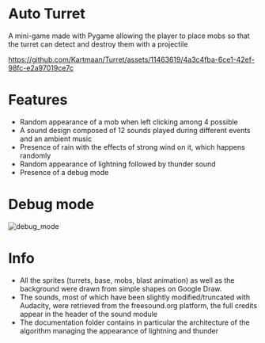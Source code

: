 # Auto Turret
A mini-game made with Pygame allowing the player to place mobs so that the turret can detect and 
destroy them with a projectile

https://github.com/Kartmaan/Turret/assets/11463619/4a3c4fba-6ce1-42ef-98fc-e2a97019ce7c

# Features
- Random appearance of a mob when left clicking among 4 possible
- A sound design composed of 12 sounds played during different events and an ambient music
- Presence of rain with the effects of strong wind on it, which happens randomly
- Random appearance of lightning followed by thunder sound
- Presence of a debug mode

# Debug mode
![debug_mode](https://github.com/Kartmaan/Turret/assets/11463619/a509a42b-4593-4f7c-8091-3b475c5bfe0f)

# Info
- All the sprites (turrets, base, mobs, blast animation) as well as the background were drawn from simple shapes on Google Draw.
- The sounds, most of which have been slightly modified/truncated with Audacity, were retrieved from the freesound.org platform, the full credits appear in the header of the sound module
- The documentation folder contains in particular the architecture of the algorithm managing the appearance of lightning and thunder
